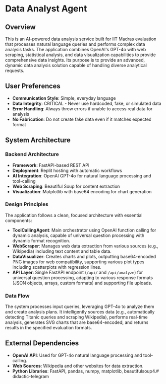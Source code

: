 # Data Analyst Agent

## Overview

This is an AI-powered data analysis service built for IIT Madras evaluation that processes natural language queries and performs complex data analysis tasks. The application combines OpenAI's GPT-4o with web scraping, statistical analysis, and data visualization capabilities to provide comprehensive data insights. Its purpose is to provide an advanced, dynamic data analysis solution capable of handling diverse analytical requests.

## User Preferences

- **Communication Style**: Simple, everyday language
- **Data Integrity**: CRITICAL - Never use hardcoded, fake, or simulated data
- **Error Handling**: Always throw errors if unable to access real data for analysis
- **No Fabrication**: Do not create fake data even if it matches expected format

## System Architecture

### Backend Architecture
- **Framework**: FastAPI-based REST API
- **Deployment**: Replit hosting with automatic workflows
- **AI Integration**: OpenAI GPT-4o for natural language processing and tool-calling
- **Web Scraping**: Beautiful Soup for content extraction
- **Visualization**: Matplotlib with base64 encoding for chart generation

### Design Principles
The application follows a clean, focused architecture with essential components:
- **ToolCallingAgent**: Main orchestrator using OpenAI function calling for dynamic analysis, capable of universal question processing with dynamic format recognition.
- **WebScraper**: Manages web data extraction from various sources (e.g., Wikipedia) including text content and table data.
- **DataVisualizer**: Creates charts and plots, outputting base64-encoded PNG images for web compatibility, supporting various plot types including scatterplots with regression lines.
- **API Layer**: Single FastAPI endpoint (`/api/` and `/api/analyze`) for universal question processing, adapting to various response formats (JSON objects, arrays, custom formats) and supporting file uploads.

### Data Flow
The system processes input queries, leveraging GPT-4o to analyze them and create analysis plans. It intelligently sources data (e.g., automatically detecting Titanic queries and scraping Wikipedia), performs real-time analysis, generates SVG charts that are base64-encoded, and returns results in the specified evaluation formats.

## External Dependencies

- **OpenAI API**: Used for GPT-4o natural language processing and tool-calling.
- **Web Sources**: Wikipedia and other websites for data extraction.
- **Python Libraries**: FastAPI, pandas, numpy, matplotlib, beautifulsoup4.# didactic-telegram
